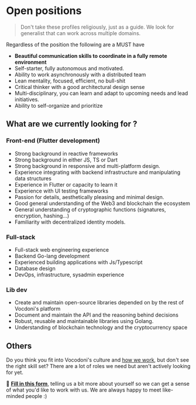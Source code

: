 # Open positions

> Don't take these profiles religiously, just as a guide. We look for generalist that can work across multiple domains.

Regardless of the position the following are a MUST have

- **Beautiful communication skills to coordinate in a fully remote environment**
- Self-starter, fully autonomous and motivated.
- Ability to work asynchronously with a distributed team
- Lean mentality, focused, efficient, no bull-shit
- Critical thinker with a good architectural design sense
- Multi-disciplinary, you can learn and adapt to upcoming needs and lead initiatives.
- Ability to self-organize and prioritize

## What are we currently looking for ?

### Front-end (Flutter development)

- Strong background in reactive frameworks
- Strong background in either JS, TS or Dart
- Strong background in responsive and multi-platform design.
- Experience integrating with backend infrastructure and manipulating data structures
- Experience in Flutter or capacity to learn it
- Experience with UI testing frameworks
- Passion for details, aesthetically pleasing and minimal design.
- Good general understanding of the Web3 and blockchain the ecosystem
- General understanding of cryptographic functions (signatures, encryption, hashing...)
- Familiarity with decentralized identity models.

### Full-stack
  
- Full-stack web engineering experience
- Backend Go-lang development
- Experienced building applications with Js/Typescript
- Database design
- DevOps, infrastructure, sysadmin experience

### Lib dev

- Create and maintain open-source libraries depended on by the rest of Vocdoni's platform
- Document and maintain the API and the reasoning behind decisions
- Robust, reusable and maintainable libraries using Golang.
- Understanding of blockchain technology and the cryptocurrency space

## Others

Do you think you fit into Vocodoni's culture and [how we work](about-us/how-we-work.md), but don't see the right skill set?
There are a lot of roles we need but aren't actively looking for yet.

📝 **[Fill in this form](https://airtable.com/shrCiICLho77ACcd9)**, telling us a bit more about yourself so we can get a sense of what you'd like to work with us. We are always happy to meet like-minded people :)
